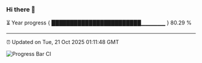 ### Hi there 👋

⏳ Year progress { ████████████████████████▁▁▁▁▁▁ } 80.29 %

---

⏰ Updated on Tue, 21 Oct 2025 01:11:48 GMT

![Progress Bar CI](https://github.com/liununu/liununu/workflows/Progress%20Bar%20CI/badge.svg)
